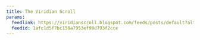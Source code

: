 ```yaml
---
title: The Viridian Scroll
params:
  feedlink: https://viridianscroll.blogspot.com/feeds/posts/default?alt=rss
  feedid: 1afc1d5f7bc150a7953ef99d793f2cce
---
```

